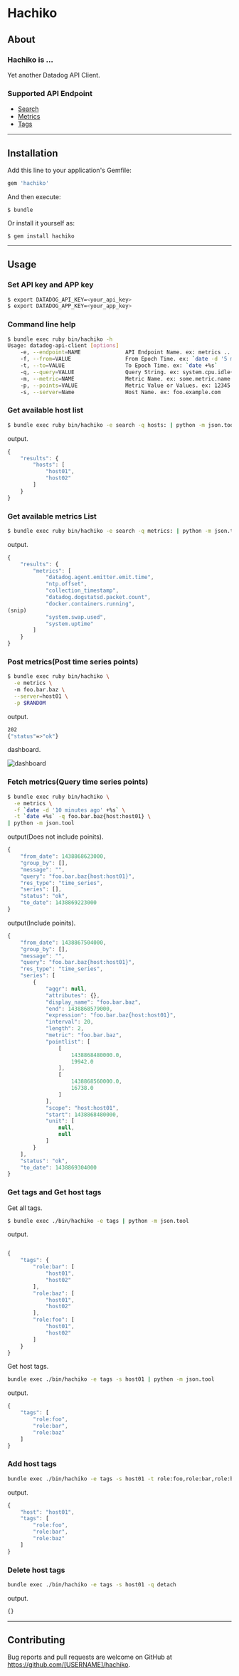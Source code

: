 # Hachiko

## About

### Hachiko is ...

Yet another Datadog API Client.

### Supported API Endpoint

- [Search](http://docs.datadoghq.com/ja/api/#search)
- [Metrics](http://docs.datadoghq.com/ja/api/#metrics)
- [Tags](http://docs.datadoghq.com/ja/api/#tags)

***

## Installation

Add this line to your application's Gemfile:

```ruby
gem 'hachiko'
```

And then execute:

    $ bundle

Or install it yourself as:

    $ gem install hachiko

***

## Usage

### Set API key and APP key

```sh
$ export DATADOG_API_KEY=<your_api_key>
$ export DATADOG_APP_KEY=<your_app_key>
```

### Command line help

```sh
$ bundle exec ruby bin/hachiko -h
Usage: datadog-api-client [options]
    -e, --endpoint=NAME              API Endpoint Name. ex: metrics ... Please see http://docs.datadoghq.com/ja/api/
    -f, --from=VALUE                 From Epoch Time. ex: `date -d '5 minutes ago' +%s`
    -t, --to=VALUE                   To Epoch Time. ex: `date +%s`
    -q, --query=VALUE                Query String. ex: system.cpu.idle{*}by{host}
    -m, --metric=NAME                Metric Name. ex: some.metric.name
    -p, --points=VALUE               Metric Value or Values. ex: 12345 or [[POSIX_timestamp, numeric_value]]
    -s, --server=Name                Host Name. ex: foo.example.com
```

### Get available host list

```sh
$ bundle exec ruby bin/hachiko -e search -q hosts: | python -m json.tool
```

output.

```javascript
{
    "results": {
        "hosts": [
            "host01",
            "host02"
        ]
    }
}
```

### Get available metrics List

```sh
$ bundle exec ruby bin/hachiko -e search -q metrics: | python -m json.tool
```

output.

```javascript
{
    "results": {
        "metrics": [
            "datadog.agent.emitter.emit.time",
            "ntp.offset",
            "collection_timestamp",
            "datadog.dogstatsd.packet.count",
            "docker.containers.running",
(snip)
            "system.swap.used",
            "system.uptime"
        ]
    }
}
```

### Post metrics(Post time series points)

```sh
$ bundle exec ruby bin/hachiko \
  -e metrics \ 
  -m foo.bar.baz \
  --server=host01 \
  -p $RANDOM
```

output.

```sh
202
{"status"=>"ok"}
```

dashboard.

![dashboard](https://raw.githubusercontent.com/inokappa/datadog-api-client/master/images/2015080601.png)

### Fetch metrics(Query time series points)

```sh
$ bundle exec ruby bin/hachiko \
  -e metrics \
  -f `date -d '10 minutes ago' +%s` \
  -t `date +%s` -q foo.bar.baz{host:host01} \
| python -m json.tool
```

output(Does not include poinits).

```javascript
{
    "from_date": 1438868623000,
    "group_by": [],
    "message": "",
    "query": "foo.bar.baz{host:host01}",
    "res_type": "time_series",
    "series": [],
    "status": "ok",
    "to_date": 1438869223000
}
```

output(Include poinits).

```javascript
{
    "from_date": 1438867504000,
    "group_by": [],
    "message": "",
    "query": "foo.bar.baz{host:host01}",
    "res_type": "time_series",
    "series": [
        {
            "aggr": null,
            "attributes": {},
            "display_name": "foo.bar.baz",
            "end": 1438868579000,
            "expression": "foo.bar.baz{host:host01}",
            "interval": 20,
            "length": 2,
            "metric": "foo.bar.baz",
            "pointlist": [
                [
                    1438868480000.0,
                    19942.0
                ],
                [
                    1438868560000.0,
                    16738.0
                ]
            ],
            "scope": "host:host01",
            "start": 1438868480000,
            "unit": [
                null,
                null
            ]
        }
    ],
    "status": "ok",
    "to_date": 1438869304000
}
```

### Get tags and Get host tags

Get all tags.

```sh
$ bundle exec ./bin/hachiko -e tags | python -m json.tool
```

output.

```javascript

{
    "tags": {
        "role:bar": [
            "host01",
            "host02"
        ],
        "role:baz": [
            "host01",
            "host02"
        ],
        "role:foo": [
            "host01",
            "host02"
        ]
    }
}
```

Get host tags.

```sh
bundle exec ./bin/hachiko -e tags -s host01 | python -m json.tool
```

output.

```javascript
{
    "tags": [
        "role:foo",
        "role:bar",
        "role:baz"
    ]
}
```

### Add host tags

```sh
bundle exec ./bin/hachiko -e tags -s host01 -t role:foo,role:bar,role:baz | python -m json.tool
```

output.

```javascript
{
    "host": "host01",
    "tags": [
        "role:foo",
        "role:bar",
        "role:baz"
    ]
}
```

### Delete host tags

```sh
bundle exec ./bin/hachiko -e tags -s host01 -q detach 
```

output.

```javascript
{}
```

***

## Contributing

Bug reports and pull requests are welcome on GitHub at https://github.com/[USERNAME]/hachiko.

